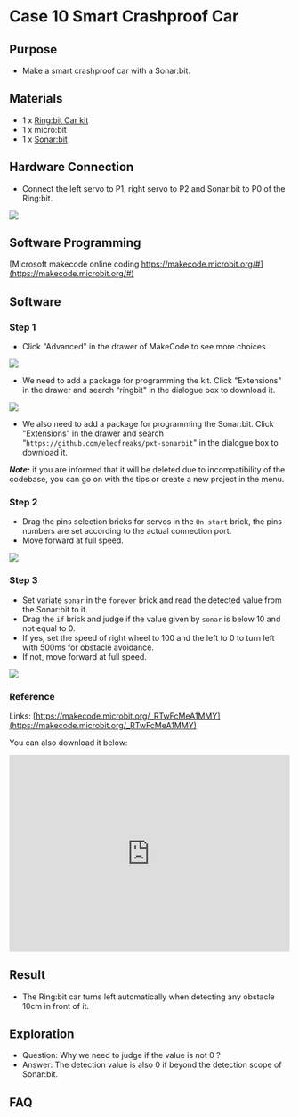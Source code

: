 # Case 10 Smart Crashproof Car

## Purpose

- Make a smart crashproof car with a Sonar:bit. 

## Materials

- 1 x [Ring:bit Car kit](https://shop.elecfreaks.com/products/elecfreaks-micro-bit-ring-bit-v2-car-kit-without-micro-bit-board?_pos=4&_sid=66ba68dec&_ss=r)
- 1 x micro:bit 
- 1 x [Sonar:bit](https://shop.elecfreaks.com/products/elecfreaks-octopus-sonar-bit?_pos=1&_sid=206cda736&_ss=r)


## Hardware Connection

- Connect the left servo to P1, right servo to P2 and Sonar:bit to P0 of the Ring:bit.

![](https://raw.githubusercontent.com/elecfreaks/learn-cn/master/microbitKit/ring_bit_v2/images/case_10_01.png)

## Software Programming

[Microsoft makecode online coding https://makecode.microbit.org/#](https://makecode.microbit.org/#)

## Software

### Step 1
- Click "Advanced" in the drawer of MakeCode to see more choices.

![](./images/2qCyzQ7.png)

- We need to add a package for programming the kit. Click "Extensions" in the drawer and search “ringbit" in the dialogue box to download it. 

![](./images/1Wq2Mov.jpg)

- We also need to add a package for programming the Sonar:bit. Click "Extensions" in the drawer and search “`https://github.com/elecfreaks/pxt-sonarbit`" in the dialogue box to download it. 

***Note:***  if you are informed that it will be deleted due to incompatibility of the codebase, you can go on with the tips or create a new project in the menu.

### Step 2

- Drag the pins selection bricks for servos in the `On start` brick, the pins numbers are set according to the actual connection port.
- Move forward at full speed.

![](https://raw.githubusercontent.com/elecfreaks/learn-cn/master/microbitKit/ring_bit_v2/images/case_10_02.png)

### Step 3

- Set variate `sonar` in the `forever` brick and read the detected value from the Sonar:bit to it. 
- Drag the `if` brick and judge if the value given by `sonar` is below 10 and not equal to 0. 
- If yes, set the speed of right wheel to 100 and the left to 0 to turn left with 500ms for obstacle avoidance. 
- If not, move forward at full speed.

![](https://raw.githubusercontent.com/elecfreaks/learn-cn/master/microbitKit/ring_bit_v2/images/case_10_03.png)

### Reference

Links: [https://makecode.microbit.org/_RTwFcMeA1MMY](https://makecode.microbit.org/_RTwFcMeA1MMY)

You can also download it below: 

<div style="position:relative;height:0;padding-bottom:70%;overflow:hidden;"><iframe style="position:absolute;top:0;left:0;width:100%;height:100%;" src="https://makecode.microbit.org/#pub:_RTwFcMeA1MMY" frameborder="0" sandbox="allow-popups allow-forms allow-scripts allow-same-origin"></iframe></div>  

## Result 


- The Ring:bit car turns left automatically when detecting any obstacle 10cm in front of it.

## Exploration


- Question: Why we need to judge if the value is not 0 ?
- Answer: The detection value is also 0 if beyond the detection scope of Sonar:bit. 

## FAQ

